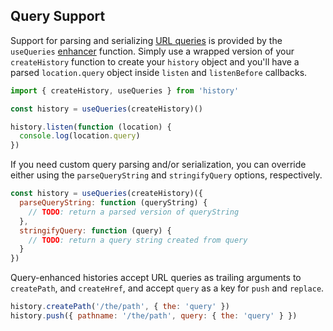 ## Query Support

Support for parsing and serializing [URL queries](Glossary.md#query) is provided by the `useQueries` [enhancer](Glossary.md#createhistoryenhancer) function. Simply use a wrapped version of your `createHistory` function to create your `history` object and you'll have a parsed `location.query` object inside `listen` and `listenBefore` callbacks.

```js
import { createHistory, useQueries } from 'history'

const history = useQueries(createHistory)()

history.listen(function (location) {
  console.log(location.query)
})
```

If you need custom query parsing and/or serialization, you can override either using the `parseQueryString` and `stringifyQuery` options, respectively.

```js
const history = useQueries(createHistory)({
  parseQueryString: function (queryString) {
    // TODO: return a parsed version of queryString
  },
  stringifyQuery: function (query) {
    // TODO: return a query string created from query
  }
})
```

Query-enhanced histories accept URL queries as trailing arguments to `createPath`, and `createHref`, and accept `query` as a key for `push` and `replace`.

```js
history.createPath('/the/path', { the: 'query' })
history.push({ pathname: '/the/path', query: { the: 'query' } })
```
